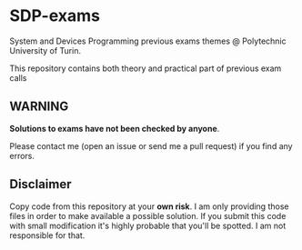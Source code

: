 # SDP-exams
System and Devices Programming previous exams themes @ Polytechnic University of Turin.

This repository contains both theory and practical part of previous exam calls

## WARNING ##
**Solutions to exams have not been checked by anyone**.

Please contact me (open an issue or send me a pull request) if you find any errors.

## Disclaimer

Copy code from this repository at your **own risk**. I am only providing those files in order to make available a possible solution. If you submit this code with small modification it's highly probable that you'll be spotted. I am not responsible for that.
